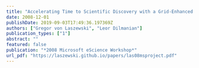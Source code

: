```yaml
---
title: "Accelerating Time to Scientific Discovery with a Grid-Enhanced Microsoft Project"
date: 2008-12-01
publishDate: 2019-09-03T17:49:36.197369Z
authors: ["Gregor von Laszewski", "Leor Dilmanian"]
publication_types: ["1"]
abstract: ""
featured: false
publication: "*2008 Microsoft eScience Workshop*"
url_pdf: "https://laszewski.github.io/papers/las08msproject.pdf"
---
```


